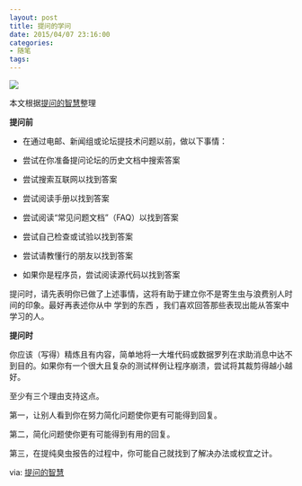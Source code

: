 ```yaml
---
layout: post
title: 提问的学问
date: 2015/04/07 23:16:00
categories: 
- 随笔
tags: 
---
```


![](https://ww2.sinaimg.cn/mw690/48910e01jw1eqxz8v467jj20xs0rvn7j.jpg)

本文根据[提问的智慧](http://www.beiww.com/doc/oss/smart-questions.html)整理

**提问前**

* 在通过电邮、新闻组或论坛提技术问题以前，做以下事情：

* 尝试在你准备提问论坛的历史文档中搜索答案

* 尝试搜索互联网以找到答案

* 尝试阅读手册以找到答案

* 尝试阅读“常见问题文档”（FAQ）以找到答案

* 尝试自己检查或试验以找到答案

* 尝试请教懂行的朋友以找到答案

* 如果你是程序员，尝试阅读源代码以找到答案

提问时，请先表明你已做了上述事情，这将有助于建立你不是寄生虫与浪费别人时间的印象。最好再表述你从中 学到的东西 ，我们喜欢回答那些表现出能从答案中学习的人。

**提问时**

你应该（写得）精炼且有内容，简单地将一大堆代码或数据罗列在求助消息中达不到目的。如果你有一个很大且复杂的测试样例让程序崩溃，尝试将其裁剪得越小越好。

至少有三个理由支持这点。

第一，让别人看到你在努力简化问题使你更有可能得到回复。  

第二，简化问题使你更有可能得到有用的回复。  

第三，在提纯臭虫报告的过程中，你可能自己就找到了解决办法或权宜之计。

via: [提问的智慧](http://www.beiww.com/doc/oss/smart-questions.html)
